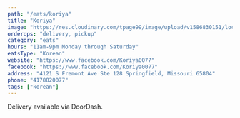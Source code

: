 ```yaml
---
path: "/eats/koriya"
title: "Koriya"
image: "https://res.cloudinary.com/tpage99/image/upload/v1586830151/local417eats/local417eatslogo.png"
orderops: "delivery, pickup"
category: "eats"
hours: "11am-9pm Monday through Saturday"
eatsType: "Korean"
website: "https://www.facebook.com/Koriya0077"
facebook: "https://www.facebook.com/Koriya0077"
address: "4121 S Fremont Ave Ste 128 Springfield, Missouri 65804"
phone: "4178820077"
tags: ["korean"]
---
```


Delivery available via DoorDash.
